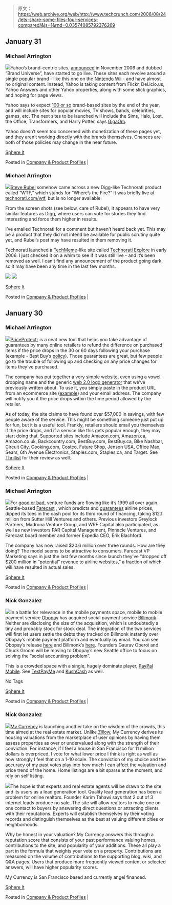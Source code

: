 # 

> 原文：<https://web.archive.org/web/http://www.techcrunch.com/2006/08/24/lets-share-some-files-four-services-compared/&js=1&rnd=0.03574085792376269>

## January 31

### Michael Arrington

![](img/22070ac474a098200c0ce50a0570b4ea.png)Yahoo’s brand-centric sites, [announced](https://web.archive.org/web/20070131174308/http://www.variety.com/article/VR1117954662.html?categoryid=18&cs=1&nid=2570) in November 2006 and dubbed “Brand Universe”, have started to go live. These sites each revolve around a single popular brand - like this one on the [Nintendo Wii](https://web.archive.org/web/20070131174308/http://wii.yahoo.com/) - and have almost no original content. Instead, Yahoo is taking content from Flickr, Del.icio.us, Yahoo Answers and other Yahoo properties, along with some slick graphics, and hoping for page views.

Yahoo says to expect [100 or so](https://web.archive.org/web/20070131174308/http://www.nytimes.com/2007/01/31/technology/31yahoo.html) brand-based sites by the end of the year, and will include sites for popular movies, TV shows, bands, celebrities, games, etc. The next sites to be launched will include the Sims, Halo, Lost, the Office, Transformers, and Harry Potter, says [GigaOm](https://web.archive.org/web/20070131174308/http://gigaom.com/2007/01/30/has-yahoo-picked-marketing-as-its-game/).

Yahoo doesn’t seem too concerned with monetization of these pages yet, and they aren’t working directly with the brands themselves. Chances are both of those policies may change in the near future.

[Sphere It](https://web.archive.org/web/20070131174308/http://www.sphere.com/search?q=sphereit:http://www.techcrunch.com/2007/01/31/yahoos-brand-universe-launches/ "Related Blogs & Articles")

Posted in [Company & Product Profiles](https://web.archive.org/web/20070131174308/http://www.techcrunch.com/category/company-product-profiles/ "View all posts in Company & Product Profiles") |

### Michael Arrington

![](img/72b734733d55f691f7364904bf36b643.png)[Steve Rubel](https://web.archive.org/web/20070131174308/http://www.micropersuasion.com/2007/01/new_technorati_.html) somehow came across a new Digg-like Technorati product called “WTF,” which stands for “Where’s the Fire?” It was briefly live at [technorati.com/wtf](https://web.archive.org/web/20070131174308/http://www.technorati.com/wtf/), but is no longer available.

From the screen shots (see below, care of Rubel), it appears to have very similar features as Digg, where users can vote for stories they find interesting and force them higher in results.

I’ve emailed Technorati for a comment but haven’t heard back yet. This may be a product that they did not intend be available for public scrutiny quite yet, and Rubel’s post may have resulted in them removing it.

Technorati launched a [TechMeme](https://web.archive.org/web/20070131174308/http://www.techcrunch.com/tag/techmeme)-like site called [Technorati Explore](https://web.archive.org/web/20070131174308/http://kitchen.technorati.com/explore/) in early 2006\. I just checked it on a whim to see if it was still live - and it’s been removed as well. I can’t find any announcement of the product going dark, so it may have been any time in the last few months.

![](img/1818ad671f3806dec245303924adb32d.png)
![](img/6c2b9475229d10c97b51a8bc9e3cd66d.png)

[Sphere It](https://web.archive.org/web/20070131174308/http://www.sphere.com/search?q=sphereit:http://www.techcrunch.com/2007/01/31/technoratis-mysterious-disappearing-wtf-product/ "Related Blogs & Articles")

Posted in [Company & Product Profiles](https://web.archive.org/web/20070131174308/http://www.techcrunch.com/category/company-product-profiles/ "View all posts in Company & Product Profiles") |

## January 30

### Michael Arrington

[![](img/36e8de0981bc63d199e0538f57f0e636.png)](https://web.archive.org/web/20070131174308/http://www.priceprotectr.com/)[PriceProtectr](https://web.archive.org/web/20070131174308/http://www.priceprotectr.com/) is a neat new tool that helps you take advantage of guarantees by many online retailers to refund the difference on purchased items if the price drops in the 30 or 60 days following your purchase (example - Best Buy’s [policy](https://web.archive.org/web/20070131174308/http://www.bestbuy.com/site/olspage.jsp?type=page&entryURLType=&entryURLID=&categoryId=cat10011&contentId=1118843518460&id=cat12098)). Those guarantees are great, but few people go to the trouble of following up and checking on any price changes for items they’ve purchased.

The company has put together a very simple website, even using a vowel dropping name and the generic [web 2.0 logo generator](https://web.archive.org/web/20070131174308/http://www.techcrunch.com/2006/08/20/bullshitr-is-good-for-a-laugh/) that we’ve previously written about. To use it, you simply paste in the product URL from an ecommerce site ([example](https://web.archive.org/web/20070131174308/http://www.bestbuy.com/site/olspage.jsp?skuId=7730217&type=product&productCategoryId=pcmcat95100050006&id=1140392384567)) and your email address. The company will notify you if the price drops within the time period allowed by the retailer.

As of today, the site claims to have found over $57,000 in savings, with few people aware of the service. This might be something someone just put up for fun, but it is a useful tool. Frankly, retailers should email you themselves if the price drops, and if a service like this gets popular enough, they may start doing that. Supported sites include Amazon.com, Amazon.ca, Amazon.co.uk, Backcountry.com, BestBuy.com, BestBuy.ca, Bike Nashbar, Circuit City, Cooking.com, Costco, Future Shop, Jenson USA, Office Max, Sears, 6th Avenue Electronics, Staples.com, Staples.ca, and Target. See [Thrillist](https://web.archive.org/web/20070131174308/http://www.thrillist.com/archives/2007/01/nation_130_tues.html) for their review as well.

[Sphere It](https://web.archive.org/web/20070131174308/http://www.sphere.com/search?q=sphereit:http://www.techcrunch.com/2007/01/30/protect-yourself-from-price-drops/ "Related Blogs & Articles")

Posted in [Company & Product Profiles](https://web.archive.org/web/20070131174308/http://www.techcrunch.com/category/company-product-profiles/ "View all posts in Company & Product Profiles") |

### Michael Arrington

[![](img/e9b39a0205e5104716d15f8b48e08b96.png)](https://web.archive.org/web/20070131174308/http://www.farecast.com/)For [good or bad](https://web.archive.org/web/20070131174308/http://www.techcrunch.com/2007/01/07/bubble-bubble-bubble/), venture funds are flowing like it’s 1999 all over again. Seattle-based [Farecast](https://web.archive.org/web/20070131174308/http://www.techcrunch.com/2006/11/13/farecast-selling-airline-ticket-price-guarantees/) , which predicts and [guarantees](https://web.archive.org/web/20070131174308/http://www.techcrunch.com/2007/01/21/farecasts-price-guarantee-on-flights-goes-live/) airline prices, dipped its toes in the cash pool for its third round of financing, taking $12.1 million from Sutter Hill Ventures and others. Previous investors Greylock Partners, Madrona Venture Group, and WRF Capital also participated, as well as new investors PAR Capital Management, Pinnacle Ventures, and Farecast board member and former Expedia CEO, Erik Blachford.

The company has now raised $20.6 million over three rounds. How are they doing? The model seems to be attractive to consumers. Farecast VP Marketing says in just the last few months since launch they’ve “dropped off $200 million in “potential” revenue to airline websites,” a fraction of which will have resulted in actual sales.

[Sphere It](https://web.archive.org/web/20070131174308/http://www.sphere.com/search?q=sphereit:http://www.techcrunch.com/2007/01/30/farecast-takes-12-million-more/ "Related Blogs & Articles")

Posted in [Company & Product Profiles](https://web.archive.org/web/20070131174308/http://www.techcrunch.com/category/company-product-profiles/ "View all posts in Company & Product Profiles") |

### Nick Gonzalez

![](img/e60c58c454933d454abe797f4f35c6a7.png)In a battle for relevance in the mobile payments space, mobile to mobile payment service [Obopay](https://web.archive.org/web/20070131174308/http://www.techcrunch.com/2006/03/29/obopay-set-to-launch-more-mobile-payments/) has acquired social payment service [Billmonk](https://web.archive.org/web/20070131174308/http://www.techcrunch.com/2006/01/20/billmonk-social-money/). Neither are disclosing the size of the acquisition, which is undoubtedly a tiny and probably stock for stock deal. The integration of the two services will first let users settle the debts they tracked on Billmonk instantly over Obopay’s mobile payment platform and eventually by email. You can see Obopay’s release [here](https://web.archive.org/web/20070131174308/https://www.obopay.com/consumer/PDFs/Obopay%20BillMonk%20Release.pdf) and Billmonk’s [here](https://web.archive.org/web/20070131174308/http://billmonk.wordpress.com/2007/01/30/billmonk-is-now-an-obopay-company-settle-up-online/). Founders Gaurav Oberoi and Chuck Groom will be moving to Obopay’s new Seattle office to focus on solving the “social accounting problem”.

This is a crowded space with a single, hugely dominate player, [PayPal Mobile](https://web.archive.org/web/20070131174308/http://www.techcrunch.com/2006/03/22/paypal-mobile-launches-and-its-awesome/). See [TextPayMe](https://web.archive.org/web/20070131174308/http://www.techcrunch.com/2006/02/15/everyone-send-me-5/) and [KushCash](https://web.archive.org/web/20070131174308/http://www.techcrunch.com/2007/01/30/kushcash-tackles-the-untackleable/) as well.

No Tags

[Sphere It](https://web.archive.org/web/20070131174308/http://www.sphere.com/search?q=sphereit:http://www.techcrunch.com/2007/01/30/minimerger-obopay-aquires-billmonk/ "Related Blogs & Articles")

Posted in [Company & Product Profiles](https://web.archive.org/web/20070131174308/http://www.techcrunch.com/category/company-product-profiles/ "View all posts in Company & Product Profiles") |

### Nick Gonzalez

[![](img/17725bb1f2b63308dfe3c1f9ff018186.png)](https://web.archive.org/web/20070131174308/http://my-currency.com/)[My Currency](https://web.archive.org/web/20070131174308/http://my-currency.com/) is launching another take on the wisdom of the crowds, this time aimed at the real estate market. Unlike [Zillow](https://web.archive.org/web/20070131174308/http://www.techcrunch.com/2006/04/13/zillow-goes-3d/), My Currency derives its housing valuations from the marketplace of user opinions by having them assess properties as over or undervalued along with the strength of their conviction. For instance, if I feel a house in San Francisco for 11 million dollars is overpriced, I vote for what lower price I think is right as well as how strongly I feel that on a 1-10 scale. The conviction of my choice and the accuracy of my past votes play into how much I can affect the valuation and price trend of the home. Home listings are a bit sparse at the moment, and rely on self listing.

![](img/9133bb5b482faddf475f7c4288597d98.png)The hope is that experts and real estate agents will be drawn to the site and its users as a lead generation tool. Quality lead generation has been a problem for online realtors. Founder Karim Tahawi says that 2 out of 3 internet leads produce no sale. The site will allow realtors to make one on one contact to buyers by answering direct questions or attracting clients with their reputations. Experts will establish themselves by their voting records and distinguish themselves as the best at valuing different cities or neighborhoods.

Why be honest in your valuation? My Currency answers this through a reputation score that consists of your past performance valuing homes, contributions to the site, and popularity of your additions. These all play a part in the formula that weights your vote on a property. Contributions are measured on the volume of contributions to the supporting blog, wiki, and Q&A pages. Users that produce more frequently viewed content or selected answers, will have higher popularity scores.

My Currency is San Francisco based and currently angel financed.

[Sphere It](https://web.archive.org/web/20070131174308/http://www.sphere.com/search?q=sphereit:http://www.techcrunch.com/2007/01/30/my-currency-launches-crowd-based-home-valuations/ "Related Blogs & Articles")

Posted in [Company & Product Profiles](https://web.archive.org/web/20070131174308/http://www.techcrunch.com/category/company-product-profiles/ "View all posts in Company & Product Profiles") |